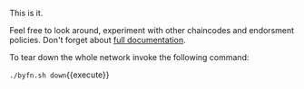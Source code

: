 This is it.

Feel free to look around, experiment with other chaincodes and endorsment policies. Don't forget about [full documentation](https://hyperledger-fabric.readthedocs.io/en/release-1.4/build_network.html).

To tear down the whole network invoke the following command:

`./byfn.sh down`{{execute}}